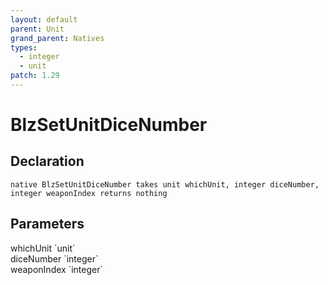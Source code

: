 ```yaml
---
layout: default
parent: Unit
grand_parent: Natives
types:
  - integer
  - unit
patch: 1.29
---
```


# BlzSetUnitDiceNumber

## Declaration

```
native BlzSetUnitDiceNumber takes unit whichUnit, integer diceNumber, integer weaponIndex returns nothing
```

## Parameters
<dl>
  <dt>whichUnit `unit`</dt>
  <dd></dd>

  <dt>diceNumber `integer`</dt>
  <dd></dd>

  <dt>weaponIndex `integer`</dt>
  <dd></dd>
</dl>